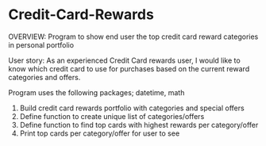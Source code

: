 # Credit-Card-Rewards

OVERVIEW: Program to show end user the top credit card reward categories in personal portfolio

User story: As an experienced Credit Card rewards user, I would like to know which credit 
card to use for purchases based on the current reward categories and offers.

Program uses the following packages; datetime, math

1. Build credit card rewards portfolio with categories and special offers
2. Define function to create unique list of categories/offers
3. Define function to find top cards with highest rewards per category/offer 
4. Print top cards per category/offer for user to see
